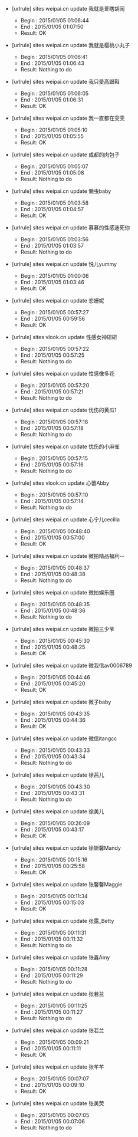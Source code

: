 * [urlrule] sites weipai.cn update 我就是爱瞎胡闹

    * Begin : 2015/01/05 01:06:44
    * End   : 2015/01/05 01:07:50
    * Result: OK

* [urlrule] sites weipai.cn update 我就是樱桃小丸子

    * Begin : 2015/01/05 01:06:41
    * End   : 2015/01/05 01:06:43
    * Result: Nothing to do

* [urlrule] sites weipai.cn update 我只愛高跟鞋

    * Begin : 2015/01/05 01:06:05
    * End   : 2015/01/05 01:06:31
    * Result: OK

* [urlrule] sites weipai.cn update 我一直都在雯雯

    * Begin : 2015/01/05 01:05:10
    * End   : 2015/01/05 01:05:55
    * Result: OK

* [urlrule] sites weipai.cn update 成都的肉包子

    * Begin : 2015/01/05 01:05:07
    * End   : 2015/01/05 01:05:08
    * Result: Nothing to do

* [urlrule] sites weipai.cn update 懒虫baby

    * Begin : 2015/01/05 01:03:58
    * End   : 2015/01/05 01:04:57
    * Result: OK

* [urlrule] sites weipai.cn update 慕慕的性感迷死你

    * Begin : 2015/01/05 01:03:56
    * End   : 2015/01/05 01:03:57
    * Result: Nothing to do

* [urlrule] sites weipai.cn update 悦儿yummy

    * Begin : 2015/01/05 01:00:06
    * End   : 2015/01/05 01:03:46
    * Result: OK

* [urlrule] sites weipai.cn update 恋姗妮

    * Begin : 2015/01/05 00:57:27
    * End   : 2015/01/05 00:59:56
    * Result: OK

* [urlrule] sites vlook.cn update 性感女神研研

    * Begin : 2015/01/05 00:57:22
    * End   : 2015/01/05 00:57:25
    * Result: Nothing to do

* [urlrule] sites weipai.cn update 性感像多花

    * Begin : 2015/01/05 00:57:20
    * End   : 2015/01/05 00:57:21
    * Result: Nothing to do

* [urlrule] sites weipai.cn update 忧伤的黄瓜1

    * Begin : 2015/01/05 00:57:18
    * End   : 2015/01/05 00:57:18
    * Result: Nothing to do

* [urlrule] sites weipai.cn update 忧伤的小麻雀

    * Begin : 2015/01/05 00:57:15
    * End   : 2015/01/05 00:57:16
    * Result: Nothing to do

* [urlrule] sites vlook.cn update 心蕾Abby

    * Begin : 2015/01/05 00:57:10
    * End   : 2015/01/05 00:57:14
    * Result: Nothing to do

* [urlrule] sites weipai.cn update 心宁儿cecilia

    * Begin : 2015/01/05 00:48:40
    * End   : 2015/01/05 00:57:00
    * Result: OK

* [urlrule] sites weipai.cn update 微拍精品福利--

    * Begin : 2015/01/05 00:48:37
    * End   : 2015/01/05 00:48:38
    * Result: Nothing to do

* [urlrule] sites weipai.cn update 微拍娱乐圈

    * Begin : 2015/01/05 00:48:35
    * End   : 2015/01/05 00:48:36
    * Result: Nothing to do

* [urlrule] sites weipai.cn update 微拍三少爷

    * Begin : 2015/01/05 00:45:30
    * End   : 2015/01/05 00:48:25
    * Result: OK

* [urlrule] sites weipai.cn update 微我信av0006789

    * Begin : 2015/01/05 00:44:46
    * End   : 2015/01/05 00:45:20
    * Result: OK

* [urlrule] sites weipai.cn update 微子baby

    * Begin : 2015/01/05 00:43:35
    * End   : 2015/01/05 00:44:36
    * Result: OK

* [urlrule] sites weipai.cn update 微信itangcc

    * Begin : 2015/01/05 00:43:33
    * End   : 2015/01/05 00:43:34
    * Result: Nothing to do

* [urlrule] sites weipai.cn update 徐茜儿

    * Begin : 2015/01/05 00:43:30
    * End   : 2015/01/05 00:43:31
    * Result: Nothing to do

* [urlrule] sites weipai.cn update 徐美儿

    * Begin : 2015/01/05 00:26:09
    * End   : 2015/01/05 00:43:17
    * Result: OK

* [urlrule] sites weipai.cn update 徐妍馨Mandy

    * Begin : 2015/01/05 00:15:16
    * End   : 2015/01/05 00:25:58
    * Result: OK

* [urlrule] sites weipai.cn update 张馨馨Maggie

    * Begin : 2015/01/05 00:11:34
    * End   : 2015/01/05 00:15:03
    * Result: OK

* [urlrule] sites weipai.cn update 张露_Betty

    * Begin : 2015/01/05 00:11:31
    * End   : 2015/01/05 00:11:32
    * Result: Nothing to do

* [urlrule] sites weipai.cn update 张鑫Amy

    * Begin : 2015/01/05 00:11:28
    * End   : 2015/01/05 00:11:29
    * Result: Nothing to do

* [urlrule] sites weipai.cn update 张若兰

    * Begin : 2015/01/05 00:11:25
    * End   : 2015/01/05 00:11:27
    * Result: Nothing to do

* [urlrule] sites weipai.cn update 张若兰

    * Begin : 2015/01/05 00:09:21
    * End   : 2015/01/05 00:11:11
    * Result: OK

* [urlrule] sites weipai.cn update 张芊芊

    * Begin : 2015/01/05 00:07:07
    * End   : 2015/01/05 00:09:10
    * Result: OK

* [urlrule] sites weipai.cn update 张美荧

    * Begin : 2015/01/05 00:07:05
    * End   : 2015/01/05 00:07:06
    * Result: Nothing to do

